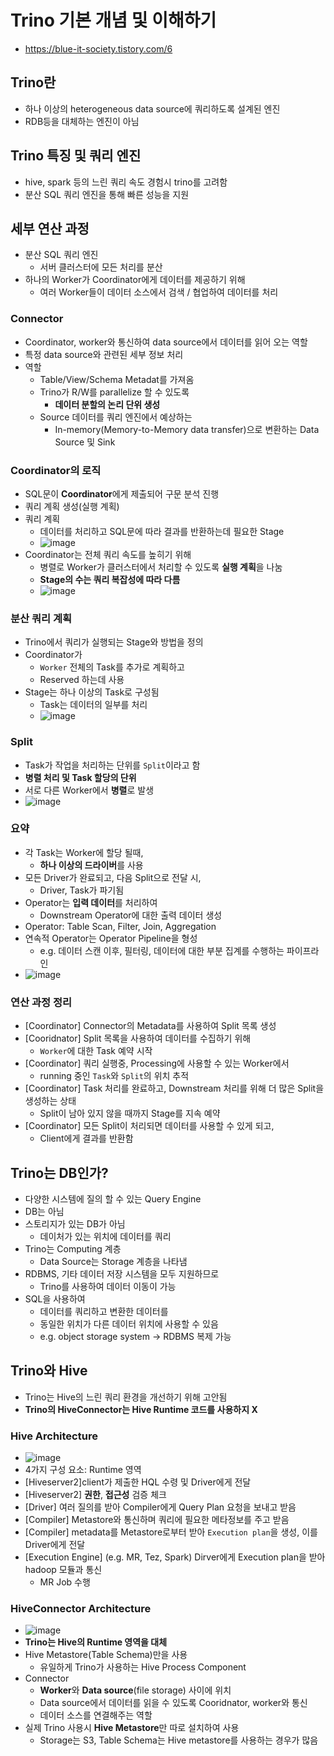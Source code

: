 # Trino 기본 개념 및 이해하기
- https://blue-it-society.tistory.com/6

## Trino란
- 하나 이상의 heterogeneous data source에 쿼리하도록 설계된 엔진
- RDB등을 대체하는 엔진이 아님

## Trino 특징 및 쿼리 엔진
- hive, spark 등의 느린 쿼리 속도 경험시 trino를 고려함
- 분산 SQL 쿼리 엔진을 통해 빠른 성능을 지원

## 세부 연산 과정
- 분산 SQL 쿼리 엔진
  - 서버 클러스터에 모든 처리를 분산
- 하나의 Worker가 Coordinator에게 데이터를 제공하기 위해
  - 여러 Worker들이 데이터 소스에서 검색 / 협업하여 데이터를 처리

### Connector
- Coordinator, worker와 통신하여 data source에서 데이터를 읽어 오는 역할
- 특정 data source와 관련된 세부 정보 처리
- 역할
  - Table/View/Schema Metadat를 가져옴
  - Trino가 R/W를 parallelize 할 수 있도록
    - **데이터 분할의 논리 단위 생성**
  - Source 데이터를 쿼리 엔진에서 예상하는
    - In-memory(Memory-to-Memory data transfer)으로 변환하는 Data Source 및 Sink

### Coordinator의 로직
- SQL문이 **Coordinator**에게 제출되어 구문 분석 진행
- 쿼리 계획 생성(실행 계획)
- 쿼리 계획 
  - 데이터를 처리하고 SQL문에 따라 결과를 반환하는데 필요한 Stage
  - ![image](https://github.com/Wshid/daily-poc/assets/10006290/cde2a4b6-6381-4a34-bf49-3073215d26e3)
- Coordinator는 전체 쿼리 속도를 높히기 위해
  - 병렬로 Worker가 클러스터에서 처리할 수 있도록 **실행 계획**을 나눔
  - **Stage의 수는 쿼리 복잡성에 따라 다름**
  - ![image](https://github.com/Wshid/daily-poc/assets/10006290/f57b53d4-a31d-4dd3-90ea-29b1babfc78f)

### 분산 쿼리 계획
- Trino에서 쿼리가 실행되는 Stage와 방법을 정의
- Coordinator가
  - `Worker` 전체의 Task를 추가로 계획하고
  - Reserved 하는데 사용
- Stage는 하나 이상의 Task로 구성됨
  - Task는 데이터의 일부를 처리
  - ![image](https://github.com/Wshid/daily-poc/assets/10006290/82d8f739-547c-441f-a835-8854aa8a86bf)

### Split
- Task가 작업을 처리하는 단위를 `Split`이라고 함
- **병렬 처리 및 Task 할당의 단위**
- 서로 다른 Worker에서 **병렬**로 발생
- ![image](https://github.com/Wshid/daily-poc/assets/10006290/720c5998-ab15-40a6-947d-ea6513b53e2c)

### 요약
- 각 Task는 Worker에 할당 될때,
  - **하나 이상의 드라이버**를 사용
- 모든 Driver가 완료되고, 다음 Split으로 전달 시,
  - Driver, Task가 파기됨
- Operator는 **입력 데이터**를 처리하여
  - Downstream Operator에 대한 출력 데이터 생성
- Operator: Table Scan, Filter, Join, Aggregation
- 연속적 Operator는 Operator Pipeline을 형성
  - e.g. 데이터 스캔 이후, 필터링, 데이터에 대한 부분 집계를 수행하는 파이프라인
- ![image](https://github.com/Wshid/daily-poc/assets/10006290/3efc81ce-fd00-4cde-87de-bfe4db3044f5)

### 연산 과정 정리
- [Coordinator] Connector의 Metadata를 사용하여 Split 목록 생성
- [Cooridnator] Split 목록을 사용하여 데이터를 수집하기 위해
  - `Worker`에 대한 Task 예약 시작
- [Coordinator] 쿼리 실행중, Processing에 사용할 수 있는 Worker에서
  - running 중인 `Task`와 `Split`의 위치 추적
- [Coordinator] Task 처리를 완료하고, Downstream 처리를 위해 더 많은 Split을 생성하는 상태
  - Split이 남아 있지 않을 때까지 Stage를 지속 예약
- [Coordinator] 모든 Split이 처리되면 데이터를 사용할 수 있게 되고,
  - Client에게 결과를 반환함

## Trino는 DB인가?
- 다양한 시스템에 질의 할 수 있는 Query Engine
- DB는 아님
- 스토리지가 있는 DB가 아님
  - 데이처가 있는 위치에 데이터를 쿼리
- Trino는 Computing 계층
  - Data Source는 Storage 계층을 나타냄
- RDBMS, 기타 데이터 저장 시스템을 모두 지원하므로
  - Trino를 사용하여 데이터 이동이 가능
- SQL을 사용하여
  - 데이터를 쿼리하고 변환한 데이터를
  - 동일한 위치가 다른 데이터 위치에 사용할 수 있음
  - e.g. object storage system -> RDBMS 복제 가능

## Trino와 Hive
- Trino는 Hive의 느린 쿼리 환경을 개선하기 위해 고안됨
- **Trino의 HiveConnector는 Hive Runtime 코드를 사용하지 X**

### Hive Architecture
- ![image](https://github.com/Wshid/daily-poc/assets/10006290/2962b33a-979d-400d-9036-0a8b733df38f)
- 4가지 구성 요소: Runtime 영역
- [Hiveserver2]client가 제출한 HQL 수령 및 Driver에게 전달
- [Hiveserver2] **권한**, **접근성** 검증 체크
- [Driver] 여러 질의를 받아 Compiler에게 Query Plan 요청을 보내고 받음
- [Compiler] Metastore와 통신하며 쿼리에 필요한 메타정보를 주고 받음
- [Compiler] metadata를 Metastore로부터 받아 `Execution plan`을 생성, 이를 Driver에게 전달
- [Execution Engine] (e.g. MR, Tez, Spark) Dirver에게 Execution plan을 받아 hadoop 모듈과 통신
  - MR Job 수행

### HiveConnector Architecture
- ![image](https://github.com/Wshid/daily-poc/assets/10006290/9e11f372-3a40-4d1e-a964-9f6216f34889)
- **Trino는 Hive의 Runtime 영역을 대체**
- Hive Metastore(Table Schema)만을 사용
  - 유일하게 Trino가 사용하는 Hive Process Component
- Connector
  - **Worker**와 **Data source**(file storage) 사이에 위치
  - Data source에서 데이터를 읽을 수 있도록 Cooridnator, worker와 통신
  - 데이터 소스를 연결해주는 역할
- 실제 Trino 사용시 **Hive Metastore**만 따로 설치하여 사용
  - Storage는 S3, Table Schema는 Hive metastore를 사용하는 경우가 많음
